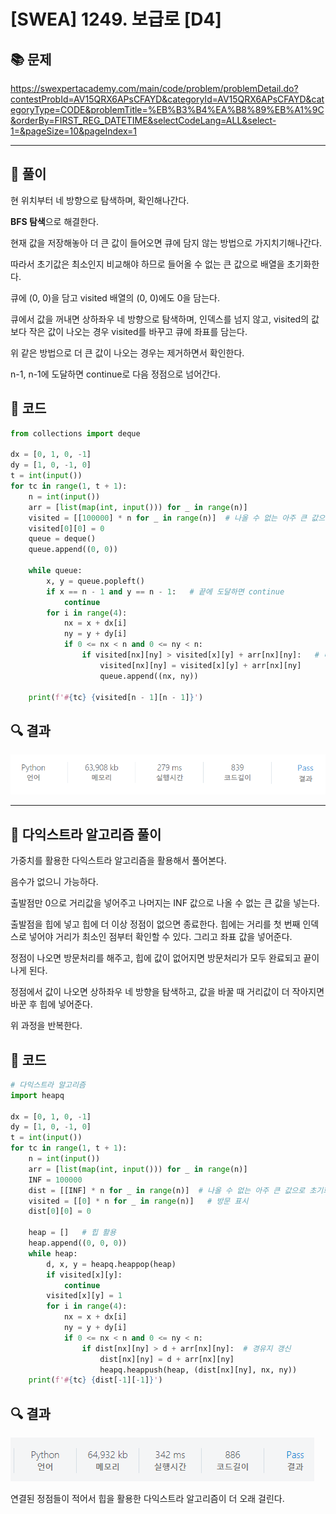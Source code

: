 # [SWEA] 1249. 보급로 [D4]

## 📚 문제

https://swexpertacademy.com/main/code/problem/problemDetail.do?contestProbId=AV15QRX6APsCFAYD&categoryId=AV15QRX6APsCFAYD&categoryType=CODE&problemTitle=%EB%B3%B4%EA%B8%89%EB%A1%9C&orderBy=FIRST_REG_DATETIME&selectCodeLang=ALL&select-1=&pageSize=10&pageIndex=1

---

## 📖 풀이

현 위치부터 네 방향으로 탐색하며, 확인해나간다.

**BFS 탐색**으로 해결한다.

현재 값을 저장해놓아 더 큰 값이 들어오면 큐에 담지 않는 방법으로 가지치기해나간다.

따라서 초기값은 최소인지 비교해야 하므로 들어올 수 없는 큰 값으로 배열을 초기화한다.

큐에 (0, 0)을 담고 visited 배열의 (0, 0)에도 0을 담는다.

큐에서 값을 꺼내면 상하좌우 네 방향으로 탐색하며, 인덱스를 넘지 않고, visited의 값보다 작은 값이 나오는 경우 visited를 바꾸고 큐에 좌표를 담는다.

위 같은 방법으로 더 큰 값이 나오는 경우는 제거하면서 확인한다.

n-1, n-1에 도달하면 continue로 다음 정점으로 넘어간다.

## 📒 코드

```python
from collections import deque

dx = [0, 1, 0, -1]
dy = [1, 0, -1, 0]
t = int(input())
for tc in range(1, t + 1):
    n = int(input())
    arr = [list(map(int, input())) for _ in range(n)]
    visited = [[100000] * n for _ in range(n)]  # 나올 수 없는 아주 큰 값으로 초기화
    visited[0][0] = 0
    queue = deque()
    queue.append((0, 0))

    while queue:
        x, y = queue.popleft()
        if x == n - 1 and y == n - 1:   # 끝에 도달하면 continue
            continue
        for i in range(4):
            nx = x + dx[i]
            ny = y + dy[i]
            if 0 <= nx < n and 0 <= ny < n:
                if visited[nx][ny] > visited[x][y] + arr[nx][ny]:   # 더 작은 값일 때
                    visited[nx][ny] = visited[x][y] + arr[nx][ny]
                    queue.append((nx, ny))

    print(f'#{tc} {visited[n - 1][n - 1]}')
```

## 🔍 결과

![image-20220329170823254](README.assets/image-20220329170823254.png)

---

## 📖 다익스트라 알고리즘 풀이

가중치를 활용한 다익스트라 알고리즘을 활용해서 풀어본다.

음수가 없으니 가능하다.

출발점만 0으로 거리값을 넣어주고 나머지는 INF 값으로 나올 수 없는 큰 값을 넣는다.

출발점을 힙에 넣고 힙에 더 이상 정점이 없으면 종료한다. 힙에는 거리를 첫 번째 인덱스로 넣어야 거리가 최소인 점부터 확인할 수 있다. 그리고 좌표 값을 넣어준다.

정점이 나오면 방문처리를 해주고, 힙에 값이 없어지면 방문처리가 모두 완료되고 끝이나게 된다.

정점에서 값이 나오면 상하좌우 네 방향을 탐색하고, 값을 바꿀 때 거리값이 더 작아지면 바꾼 후 힙에 넣어준다.

위 과정을 반복한다.

## 📒 코드

```python
# 다익스트라 알고리즘
import heapq

dx = [0, 1, 0, -1]
dy = [1, 0, -1, 0]
t = int(input())
for tc in range(1, t + 1):
    n = int(input())
    arr = [list(map(int, input())) for _ in range(n)]
    INF = 100000
    dist = [[INF] * n for _ in range(n)]  # 나올 수 없는 아주 큰 값으로 초기화
    visited = [[0] * n for _ in range(n)]   # 방문 표시
    dist[0][0] = 0

    heap = []   # 힙 활용
    heap.append((0, 0, 0))
    while heap:
        d, x, y = heapq.heappop(heap)
        if visited[x][y]:
            continue
        visited[x][y] = 1
        for i in range(4):
            nx = x + dx[i]
            ny = y + dy[i]
            if 0 <= nx < n and 0 <= ny < n:
                if dist[nx][ny] > d + arr[nx][ny]:  # 경유지 갱신
                    dist[nx][ny] = d + arr[nx][ny]
                    heapq.heappush(heap, (dist[nx][ny], nx, ny))
    print(f'#{tc} {dist[-1][-1]}')
```

## 🔍 결과

![image-20220330125039560](README.assets/image-20220330125039560.png)

연결된 정점들이 적어서 힙을 활용한 다익스트라 알고리즘이 더 오래 걸린다.